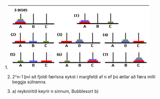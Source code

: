 1.![Tower](https://github.com/robertatli/FORR3RR-Reiknirit/blob/master/Verkefni3/tower.png)

2. 2^n-1 því að fjoldi færlsna eykst í margfeldi af n ef þú ætlar að færa milli beggja súlnanna.

3. a) reykniritið keyrir n sinnum, Bubblesort
   b) 
